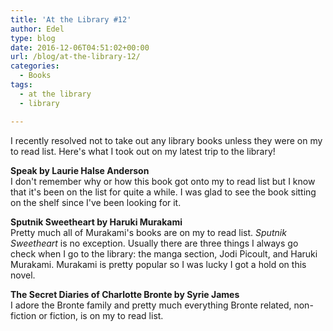 ```yaml
---
title: 'At the Library #12'
author: Edel
type: blog
date: 2016-12-06T04:51:02+00:00
url: /blog/at-the-library-12/
categories:
  - Books
tags:
  - at the library
  - library

---
```

I recently resolved not to take out any library books unless they were on my to read list. Here's what I took out on my latest trip to the library!

**Speak by Laurie Halse Anderson**  
I don't remember why or how this book got onto my to read list but I know that it's been on the list for quite a while. I was glad to see the book sitting on the shelf since I've been looking for it.

**Sputnik Sweetheart by Haruki Murakami**  
Pretty much all of Murakami's books are on my to read list. _Sputnik Sweetheart_ is no exception. Usually there are three things I always go check when I go to the library: the manga section, Jodi Picoult, and Haruki Murakami. Murakami is pretty popular so I was lucky I got a hold on this novel.

**The Secret Diaries of Charlotte Bronte by Syrie James**  
I adore the Bronte family and pretty much everything Bronte related, non-fiction or fiction, is on my to read list.


